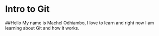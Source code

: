 # Intro to Git

##Hello
My name is Machel Odhiambo, I love to learn and right now I am learning about Git and how it works. 
